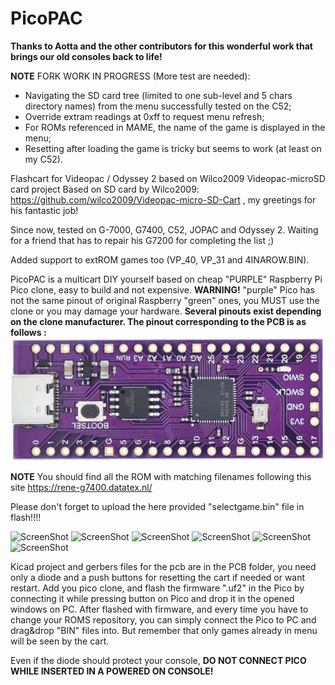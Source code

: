 # PicoPAC
**Thanks to Aotta and the other contributors for this wonderful work that brings our old consoles back to life!**

**NOTE** FORK WORK IN PROGRESS (More test are needed):
- Navigating the SD card tree (limited to one sub-level and 5 chars directory names) from the menu successfully tested on the C52;
- Override extram readings at 0xff to request menu refresh;
- For ROMs referenced in MAME, the name of the game is displayed in the menu;
- Resetting after loading the game is tricky but seems to work (at least on my C52).


Flashcart for Videopac / Odyssey 2 based on Wilco2009 Videopac-microSD card project
Based on SD card by Wilco2009: https://github.com/wilco2009/Videopac-micro-SD-Cart , my greetings for his fantastic job!

Since now, tested on  G-7000, G7400, C52, JOPAC and Odyssey 2. Waiting for a friend that has to repair his G7200 for completing the list ;) 

Added support to extROM games too (VP_40, VP_31 and 4INAROW.BIN).

PicoPAC is a multicart DIY yourself based on cheap "PURPLE" Raspberry Pi Pico clone, easy to build and not expensive.
**WARNING!** "purple" Pico has not the same pinout of original Raspberry "green" ones, you MUST use the clone or you may damage your hardware. 
**Several pinouts exist depending on the clone manufacturer. The pinout corresponding to the PCB is as follows :**
![ScreenShot](https://raw.githubusercontent.com/JaneDoe649/PicoPAC/develop/pictures/PurpleClonePinout.jpg)

**NOTE** You should find all the ROM with matching filenames following this site https://rene-g7400.datatex.nl/ 


Please don't forget to upload the here provided "selectgame.bin" file in flash!!!!

![ScreenShot](https://raw.githubusercontent.com/aotta/PicoPAC/main/pictures/picopac3.jpg)
![ScreenShot](https://raw.githubusercontent.com/aotta/PicoPAC/main/pictures/picopac6.jpg)
![ScreenShot](https://raw.githubusercontent.com/aotta/PicoPAC/main/pictures/picopac1.jpg)
![ScreenShot](https://raw.githubusercontent.com/aotta/PicoPAC/main/pictures/picopac5.jpg)
![ScreenShot](https://raw.githubusercontent.com/aotta/PicoPAC/main/pictures/picopac7.jpg)
![ScreenShot](https://raw.githubusercontent.com/aotta/PicoPAC/main/pictures/picopac8.jpg)


Kicad project and gerbers files for the pcb are in the PCB folder, you need only a diode and a push buttons for resetting the cart if needed or want restart. 
Add you pico clone, and flash the firmware ".uf2" in the Pico by connecting it while pressing button on Pico and drop it in the opened windows on PC.
After flashed with firmware, and every time you have to change your ROMS repository, you can simply connect the Pico to PC and drag&drop "BIN" files  into.
But remember that only games already in menu will be seen by the cart.


Even if the diode should protect your console, **DO NOT CONNECT PICO WHILE INSERTED IN A POWERED ON CONSOLE!**

